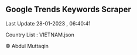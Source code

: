 

## Google Trends Keywords Scraper 
 
Last Update 28-01-2023 , 06:40:41

Country List :
VIETNAM.json



© Abdul Muttaqin 
